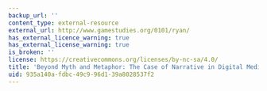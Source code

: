 ```yaml
---
backup_url: ''
content_type: external-resource
external_url: http://www.gamestudies.org/0101/ryan/
has_external_licence_warning: true
has_external_license_warning: true
is_broken: ''
license: https://creativecommons.org/licenses/by-nc-sa/4.0/
title: 'Beyond Myth and Metaphor: The Case of Narrative in Digital Media'
uid: 935a140a-fdbc-49c9-96d1-39a8028537f2
---
```


